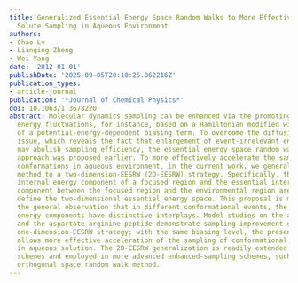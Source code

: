 ```yaml
---
title: Generalized Essential Energy Space Random Walks to More Effectively Accelerate
  Solute Sampling in Aqueous Environment
authors:
- Chao Lv
- Lianqing Zheng
- Wei Yang
date: '2012-01-01'
publishDate: '2025-09-05T20:10:25.862216Z'
publication_types:
- article-journal
publication: '*Journal of Chemical Physics*'
doi: 10.1063/1.3678220
abstract: Molecular dynamics sampling can be enhanced via the promoting of potential
  energy fluctuations, for instance, based on a Hamiltonian modified with the addition
  of a potential-energy-dependent biasing term. To overcome the diffusion sampling
  issue, which reveals the fact that enlargement of event-irrelevant energy fluctuations
  may abolish sampling efficiency, the essential energy space random walk (EESRW)
  approach was proposed earlier. To more effectively accelerate the sampling of solute
  conformations in aqueous environment, in the current work, we generalized the EESRW
  method to a two-dimension-EESRW (2D-EESRW) strategy. Specifically, the essential
  internal energy component of a focused region and the essential interaction energy
  component between the focused region and the environmental region are employed to
  define the two-dimensional essential energy space. This proposal is motivated by
  the general observation that in different conformational events, the two essential
  energy components have distinctive interplays. Model studies on the alanine dipeptide
  and the aspartate-arginine peptide demonstrate sampling improvement over the original
  one-dimension-EESRW strategy; with the same biasing level, the present generalization
  allows more effective acceleration of the sampling of conformational transitions
  in aqueous solution. The 2D-EESRW generalization is readily extended to higher dimension
  schemes and employed in more advanced enhanced-sampling schemes, such as the recent
  orthogonal space random walk method.
---
```

